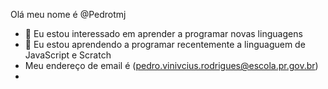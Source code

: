  Olá meu nome é @Pedrotmj
- 👀 Eu estou interessado em aprender a programar novas linguagens
- 🌱 Eu estou aprendendo a programar recentemente a linguaguem de JavaScript e Scratch
-   Meu endereço de email é (pedro.vinivcius.rodrigues@escola.pr.gov.br)
- 

